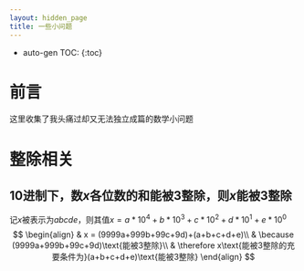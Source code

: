 ```yaml
---
layout: hidden_page
title: 一些小问题
---
```


* auto-gen TOC:
{:toc}


# 前言

这里收集了我头痛过却又无法独立成篇的数学小问题



# 整除相关



## 10进制下，数$x$各位数的和能被3整除，则$x$能被3整除

记$x$被表示为$abcde$，则其值$x=a*10^4+b*10^3+c*10^2+d*10^1+e*10^0$
$$
\begin{align}
& x = (9999a+999b+99c+9d)+(a+b+c+d+e)\\
& \because (9999a+999b+99c+9d)\text{能被3整除}\\
& \therefore  x\text{能被3整除的充要条件为}(a+b+c+d+e)\text{能被3整除} 
\end{align}
$$
